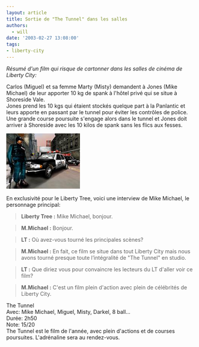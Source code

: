```yaml
---
layout: article
title: Sortie de "The Tunnel" dans les salles
authors:
  - will
date: '2003-02-27 13:08:00'
tags:
- liberty-city
---
```


_Résumé d'un film qui risque de cartonner dans les salles de cinéma de Liberty City:_

Carlos (Miguel) et sa femme Marty (Misty) demandent à Jones (Mike Michael) de leur apporter 10 kg de spank à l'hôtel privé qui se situe à Shoreside Vale.  
Jones prend les 10 kgs qui étaient stockés quelque part à la Panlantic et leurs apporte en passant par le tunnel pour éviter les contrôles de police. Une grande course poursuite s'engage alors dans le tunnel et Jones doit arriver à Shoreside avec les 10 kilos de spank sans les flics aux fesses.

![](/content/images/2016/07/ss3_t-jpg.JPG)

En exclusivité pour le Liberty Tree, voici une interview de Mike Michael, le personnage principal:

> **Liberty Tree :** Mike Michael, bonjour.

> **M.Michael :** Bonjour.

> **LT :** Où avez-vous tourné les principales scènes?

> **M.Michael :** En fait, ce film se situe dans tout Liberty City mais nous avons tourné presque toute l’intégralité de "The Tunnel" en studio.

> **LT :** Que diriez vous pour convaincre les lecteurs du LT d'aller voir ce film?

> **M.Michael :** C'est un film plein d'action avec plein de célébrités de Liberty City.

The Tunnel  
Avec: Mike Michael, Miguel, Misty, Darkel, 8 ball...  
Durée: 2h50  
Note: 15/20  
The Tunnel est le film de l'année, avec plein d'actions et de courses poursuites. L'adrénaline sera au rendez-vous.